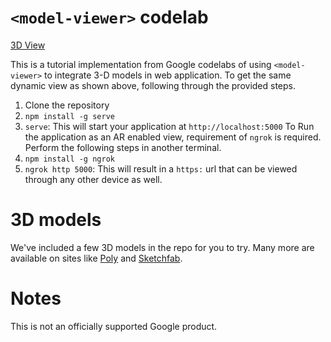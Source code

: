 # `<model-viewer>` codelab

[3D View](https://github.com/AemieJ/model-viewer/demo.gif)

This is a tutorial implementation from Google codelabs of using `<model-viewer>` to integrate 3-D models in web application. To get the same dynamic view as shown above, following through the provided steps. 

1. Clone the repository
2. `npm install -g serve`
3. `serve`: This will start your application at `http://localhost:5000`
To Run the application as an AR enabled view, requirement of `ngrok` is required. Perform the following steps in another terminal.
4. `npm install -g ngrok`
5. `ngrok http 5000`: This will result in a `https:` url that can be viewed through any other device as well. 

# 3D models

We've included a few 3D models in the repo for you to try. Many more are
available on sites like [Poly](https://poly.google.com) and
[Sketchfab](https://sketchfab.com).

# Notes

This is not an officially supported Google product.
